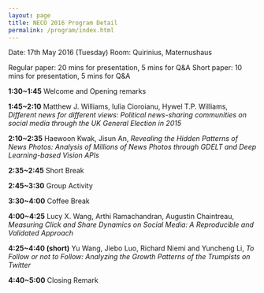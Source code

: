 ```yaml
---
layout: page
title: NECO 2016 Program Detail
permalink: /program/index.html
---
```


>





Date: 17th May 2016 (Tuesday)
Room: Quirinius, Maternushaus

Regular paper: 20 mins for presentation, 5 mins for Q&A 
Short paper: 10 mins for presentation, 5 mins for Q&A 


**1:30~1:45**   Welcome and Opening remarks 
            

**1:45~2:10**   Matthew J. Williams, Iulia Cioroianu, Hywel T.P. Williams,  *Different news for different views: Political news-sharing communities on social media through the UK General Election in 2015*

**2:10~2:35**  Haewoon Kwak, Jisun An, *Revealing the Hidden Patterns of News Photos: Analysis of Millions of News Photos through GDELT and Deep Learning-based Vision APIs*
 
**2:35~2:45**   Short Break

**2:45~3:30**   Group Activity

**3:30~4:00**   Coffee Break

**4:00~4:25**   Lucy X. Wang, Arthi Ramachandran, Augustin Chaintreau, *Measuring Click and Share Dynamics on Social Media: A Reproducible and Validated Approach*

**4:25~4:40 (short)**   Yu Wang, Jiebo Luo, Richard Niemi and Yuncheng Li, *To Follow or not to Follow: Analyzing the Growth Patterns of the Trumpists on Twitter* 


**4:40~5:00** Closing Remark



